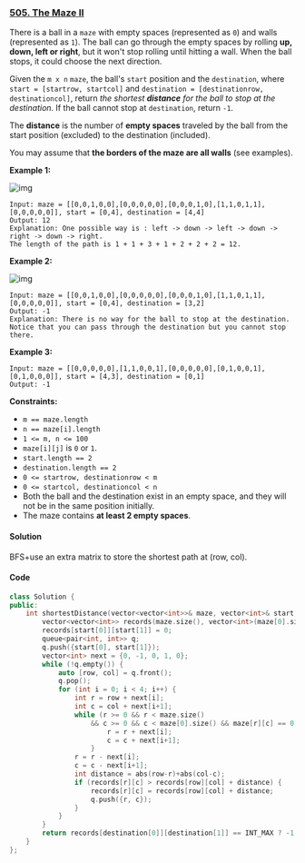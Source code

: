 ### [505. The Maze II](https://leetcode.com/problems/the-maze-ii/)

There is a ball in a `maze` with empty spaces (represented as `0`) and walls (represented as `1`). The ball can go through the empty spaces by rolling **up, down, left or right**, but it won't stop rolling until hitting a wall. When the ball stops, it could choose the next direction.

Given the `m x n` `maze`, the ball's `start` position and the `destination`, where `start = [startrow, startcol]` and `destination = [destinationrow, destinationcol]`, return *the shortest **distance** for the ball to stop at the destination*. If the ball cannot stop at `destination`, return `-1`.

The **distance** is the number of **empty spaces** traveled by the ball from the start position (excluded) to the destination (included).

You may assume that **the borders of the maze are all walls** (see examples).

 

**Example 1:**

![img](https://assets.leetcode.com/uploads/2021/03/31/maze1-1-grid.jpg)

```
Input: maze = [[0,0,1,0,0],[0,0,0,0,0],[0,0,0,1,0],[1,1,0,1,1],[0,0,0,0,0]], start = [0,4], destination = [4,4]
Output: 12
Explanation: One possible way is : left -> down -> left -> down -> right -> down -> right.
The length of the path is 1 + 1 + 3 + 1 + 2 + 2 + 2 = 12.
```

**Example 2:**

![img](https://assets.leetcode.com/uploads/2021/03/31/maze1-2-grid.jpg)

```
Input: maze = [[0,0,1,0,0],[0,0,0,0,0],[0,0,0,1,0],[1,1,0,1,1],[0,0,0,0,0]], start = [0,4], destination = [3,2]
Output: -1
Explanation: There is no way for the ball to stop at the destination. Notice that you can pass through the destination but you cannot stop there.
```

**Example 3:**

```
Input: maze = [[0,0,0,0,0],[1,1,0,0,1],[0,0,0,0,0],[0,1,0,0,1],[0,1,0,0,0]], start = [4,3], destination = [0,1]
Output: -1
```

 

**Constraints:**

- `m == maze.length`
- `n == maze[i].length`
- `1 <= m, n <= 100`
- `maze[i][j]` is `0` or `1`.
- `start.length == 2`
- `destination.length == 2`
- `0 <= startrow, destinationrow < m`
- `0 <= startcol, destinationcol < n`
- Both the ball and the destination exist in an empty space, and they will not be in the same position initially.
- The maze contains **at least 2 empty spaces**.

#### Solution

BFS+use an extra matrix to store the shortest path at (row, col).

#### Code

```c++
class Solution {
public:
    int shortestDistance(vector<vector<int>>& maze, vector<int>& start, vector<int>& destination) {
        vector<vector<int>> records(maze.size(), vector<int>(maze[0].size(), INT_MAX));
        records[start[0]][start[1]] = 0;
        queue<pair<int, int>> q;
        q.push({start[0], start[1]});
        vector<int> next = {0, -1, 0, 1, 0};
        while (!q.empty()) {
            auto [row, col] = q.front();
            q.pop();
            for (int i = 0; i < 4; i++) {
                int r = row + next[i];
                int c = col + next[i+1];
                while (r >= 0 && r < maze.size() 
                    && c >= 0 && c < maze[0].size() && maze[r][c] == 0) {
                        r = r + next[i];
                        c = c + next[i+1];
                    }
                r = r - next[i];
                c = c - next[i+1];
                int distance = abs(row-r)+abs(col-c);
                if (records[r][c] > records[row][col] + distance) {
                    records[r][c] = records[row][col] + distance;
                    q.push({r, c});
                }
            }
        }
        return records[destination[0]][destination[1]] == INT_MAX ? -1 : records[destination[0]][destination[1]];
    }
};
```



